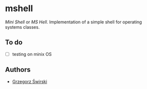 mshell
======
_Mini Shell_ or _MS Hell_. Implementation of a simple shell for operating systems classes.

To do
-----
- [ ] testing on minix OS

Authors
-------
* [Grzegorz Świrski](http://swirski.name)
